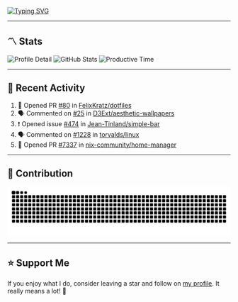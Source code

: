 [![Typing SVG](https://readme-typing-svg.demolab.com?font=&duration=2500&pause=100&center=true&vCenter=true&multiline=true&width=1000&height=60&lines=Hi+There!;Welcome+to+my+Github+profile+%F0%9F%91%8B)](https://git.io/typing-svg)

---

## 〽️ Stats

![Profile Detail](http://github-profile-summary-cards.vercel.app/api/cards/profile-details?username=phucisstupid&theme=transparent)
![GitHub Stats](http://github-profile-summary-cards.vercel.app/api/cards/stats?username=phucisstupid&theme=transparent)
![Productive Time](http://github-profile-summary-cards.vercel.app/api/cards/productive-time?username=phucisstupid&theme=transparent&utcOffset=8)

---

## 📝 Recent Activity

<!--START_SECTION:activity-->
1. 💪 Opened PR [#80](https://github.com/FelixKratz/dotfiles/pull/80) in [FelixKratz/dotfiles](https://github.com/FelixKratz/dotfiles)
2. 🗣 Commented on [#25](https://github.com/D3Ext/aesthetic-wallpapers/pull/25#issuecomment-3023893970) in [D3Ext/aesthetic-wallpapers](https://github.com/D3Ext/aesthetic-wallpapers)
3. ❗ Opened issue [#474](https://github.com/Jean-Tinland/simple-bar/issues/474) in [Jean-Tinland/simple-bar](https://github.com/Jean-Tinland/simple-bar)
4. 🗣 Commented on [#1228](https://github.com/torvalds/linux/pull/1228#issuecomment-3016447314) in [torvalds/linux](https://github.com/torvalds/linux)
5. 💪 Opened PR [#7337](https://github.com/nix-community/home-manager/pull/7337) in [nix-community/home-manager](https://github.com/nix-community/home-manager)
<!--END_SECTION:activity-->

<!--START_SECTION:waka-->

<!--END_SECTION:waka-->

---

## 🐍 Contribution

<picture>
  <source media="(prefers-color-scheme: dark)" srcset="https://raw.githubusercontent.com/phucisstupid/phucisstupid/output/github-contribution-grid-snake-dark.svg">
  <source media="(prefers-color-scheme: light)" srcset="https://raw.githubusercontent.com/phucisstupid/phucisstupid/output/github-contribution-grid-snake.svg">
  <img alt="GitHub Contribution Grid Snake Animation" src="https://raw.githubusercontent.com/phucisstupid/phucisstupid/output/github-contribution-grid-snake.svg">
</picture>

---

## ⭐ Support Me

If you enjoy what I do, consider leaving a star and follow on [my profile](https://github.com/phucisstupid). It really means a lot! 💙
